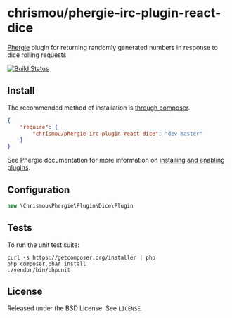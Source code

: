 # chrismou/phergie-irc-plugin-react-dice

[Phergie](http://github.com/phergie/phergie-irc-bot-react/) plugin for returning randomly generated numbers in response to dice rolling requests.

[![Build Status](https://travis-ci.org/chrismou/phergie-irc-plugin-react-dice.svg)](https://travis-ci.org/chrismou/phergie-irc-plugin-react-dice)

## Install

The recommended method of installation is [through composer](http://getcomposer.org).

```JSON
{
    "require": {
        "chrismou/phergie-irc-plugin-react-dice": "dev-master"
    }
}
```

See Phergie documentation for more information on
[installing and enabling plugins](https://github.com/phergie/phergie-irc-bot-react/wiki/Usage#plugins).

## Configuration

```php
new \Chrismou\Phergie\Plugin\Dice\Plugin
```

## Tests

To run the unit test suite:

```
curl -s https://getcomposer.org/installer | php
php composer.phar install
./vendor/bin/phpunit
```

## License

Released under the BSD License. See `LICENSE`.
